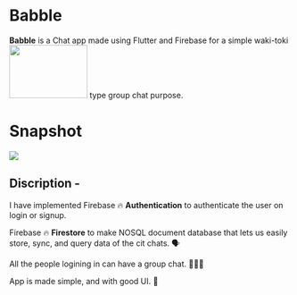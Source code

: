 # Babble

**Babble** is a Chat app made using Flutter and Firebase for a simple waki-toki <img src="https://github.com/ralphcoder/babble/blob/master/source.gif" width="140ppx" height="95px">
type group chat purpose.
# Snapshot
![](https://github.com/ralphcoder/babble/blob/master/flash%20chat.png)

## Discription -

 I have implemented Firebase 🔥 **Authentication** to authenticate the user on login or signup.
 
 Firebase 🔥 **Firestore** to make NOSQL document database that lets us easily store, sync, and query data of the cit chats. 🗣
 
 All the people logining in can have a group chat. 👨‍👦‍👦

 App is made simple, and with good UI. 🙂




